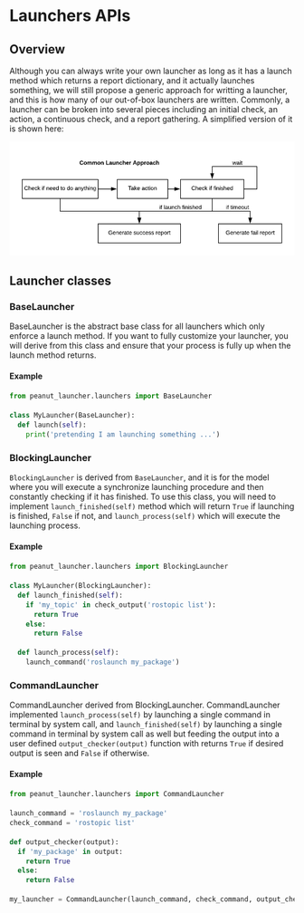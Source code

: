 # Launchers APIs

## Overview

Although you can always write your own launcher as long as it has a launch method which returns a report dictionary, and it actually launches something, we will still propose a generic approach for writting a launcher, and this is how many of our out-of-box launchers are written. Commonly, a launcher can be broken into several pieces including an initial check, an action, a continuous check, and a report gathering. A simplified version of it is shown here:

![Common launcher approach](https://raw.githubusercontent.com/tianhaoz95/pics/master/launcher_schema.png)

## Launcher classes

### BaseLauncher

BaseLauncher is the abstract base class for all launchers which only enforce a launch method. If you want to fully customize your launcher, you will derive from this class and ensure that your process is fully up when the launch method returns.

#### Example

```python
from peanut_launcher.launchers import BaseLauncher

class MyLauncher(BaseLauncher):
  def launch(self):
    print('pretending I am launching something ...')
```

### BlockingLauncher

`BlockingLauncher` is derived from `BaseLauncher`, and it is for the model where you will execute a synchronize launching procedure and then constantly checking if it has finished. To use this class, you will need to implement `launch_finished(self)` method which will return `True` if launching is finished, `False` if not, and `launch_process(self)` which will execute the launching process.

#### Example

```python
from peanut_launcher.launchers import BlockingLauncher

class MyLauncher(BlockingLauncher):
  def launch_finished(self):
    if 'my_topic' in check_output('rostopic list'):
      return True
    else:
      return False

  def launch_process(self):
    launch_command('roslaunch my_package')
```

### CommandLauncher

CommandLauncher derived from BlockingLauncher. CommandLauncher implemented `launch_process(self)` by launching a single command in terminal by system call, and `launch_finished(self)` by launching a single command in terminal by system call as well but feeding the output into a user defined `output_checker(output)` function with returns `True` if desired output is seen and `False` if otherwise.

#### Example

```python
from peanut_launcher.launchers import CommandLauncher

launch_command = 'roslaunch my_package'
check_command = 'rostopic list'

def output_checker(output):
  if 'my_package' in output:
    return True
  else:
    return False

my_launcher = CommandLauncher(launch_command, check_command, output_checker)
```
